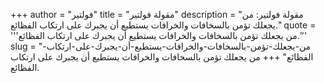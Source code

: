 +++
author = "فولتير"
title = "مقولة فولتير"
description = "مقولة فولتير: من يجعلك تؤمن بالسخافات والخرافات يستطيع أن يجبرك على ارتكاب الفظائع."
quote = '''من يجعلك تؤمن بالسخافات والخرافات يستطيع أن يجبرك على ارتكاب الفظائع.''' 
slug = "من-يجعلك-تؤمن-بالسخافات-والخرافات-يستطيع-أن-يجبرك-على-ارتكاب-الفظائع"
+++
من يجعلك تؤمن بالسخافات والخرافات يستطيع أن يجبرك على ارتكاب الفظائع.

